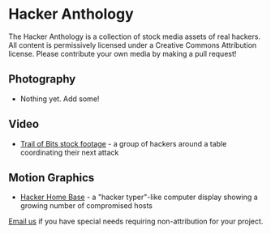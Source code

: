 # Hacker Anthology

The Hacker Anthology is a collection of stock media assets of real hackers. All content is permissively licensed under a Creative Commons Attribution license. Please contribute your own media by making a pull request!

## Photography

* Nothing yet. Add some!

## Video

* [Trail of Bits stock footage](https://vimeo.com/166911765) - a group of hackers around a table coordinating their next attack

## Motion Graphics

* [Hacker Home Base](hacker_home_base) - a "hacker typer"-like computer display showing a growing number of compromised hosts

[Email us](mailto:dan@trailofbits.com) if you have special needs requiring non-attribution for your project.
